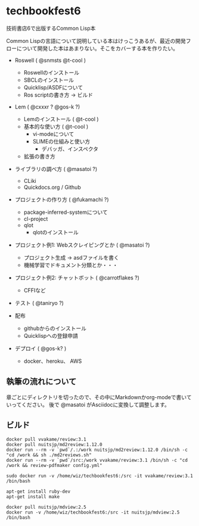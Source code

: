 # techbookfest6
技術書店6で出版するCommon Lisp本

Common Lispの言語について説明している本はけっこうあるが、最近の開発フローについて開発した本はあまりない。そこをカバーする本を作りたい。

- Roswell ( @snmsts @t-cool )
  - Roswellのインストール
  - SBCLのインストール
  - Quicklisp/ASDFについて
  - Ros scriptの書き方 -> ビルド

- Lem ( @cxxxr ? @gos-k ?)
  - Lemのインストール ( @t-cool )
  - 基本的な使い方 ( @t-cool )
    - vi-modeについて
    - SLIMEの仕組みと使い方
      - デバッガ、インスペクタ
  - 拡張の書き方

- ライブラリの調べ方 ( @masatoi ?)
  - CLiki
  - Quickdocs.org / Github

- プロジェクトの作り方 ( @fukamachi ?)
  - package-inferred-systemについて
  - cl-project
  - qlot
    - qlotのインストール

- プロジェクト例1: Webスクレイピングとか ( @masatoi ?)
  - プロジェクト生成 -> asdファイルを書く
  - 機械学習でドキュメント分類とか・・・

- プロジェクト例2: チャットボット ( @carrotflakes ?)
  - CFFIなど

- テスト ( @taniryo ?)

- 配布
  - githubからのインストール
  - Quicklispへの登録申請

- デプロイ ( @gos-k? )
  - docker、heroku、 AWS

## 執筆の流れについて

章ごとにディレクトリを切ったので、その中にMarkdownかorg-modeで書いていってください。
後で @masatoi がAsciidocに変換して調整します。


## ビルド
```
docker pull vvakame/review:3.1
docker pull nuitsjp/md2review:1.12.0
docker run --rm -v `pwd`/.:/work nuitsjp/md2review:1.12.0 /bin/sh -c "cd /work && sh ./md2reviews.sh"
docker run --rm -v `pwd`/src:/work vvakame/review:3.1 /bin/sh -c "cd /work && review-pdfmaker config.yml"
```
```
sudo docker run -v /home/wiz/techbookfest6:/src -it vvakame/review:3.1 /bin/bash

apt-get install ruby-dev
apt-get install make

docker pull nuitsjp/mdview:2.5
docker run -v /home/wiz/techbookfest6:/src -it nuitsjp/mdview:2.5 /bin/bash
```
